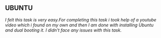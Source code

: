 ## UBUNTU
*I felt this task is very easy.For completing this task i took help of a youtube video which i found on my own and then I am done with installing Ubuntu and dual booting it.*
*I didn't face any issues with this task.*
